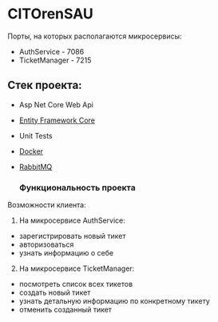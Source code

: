 # CITOrenSAU


Порты, на которых располагаются микросервисы:
* AuthService - 7086
* TicketManager - 7215

## Стек проекта:
* Asp Net Core Web Api
* [Entity Framework Core](https://docs.microsoft.com/ru-ru/ef/core/)
* Unit Tests
* [Docker](https://www.docker.com/)
* [RabbitMQ](https://www.rabbitmq.com/)

  ### Функциональность проекта
Возможности клиента:
1. На микросервисе AuthService:
  - зарегистрировать новый тикет
  - авторизоваться
  - узнать информацию о себе
2. На микросервисе TicketManager:
  - посмотреть список всех тикетов
  - создать новый тикет
  - узнать детальную информацию по конкретному тикету
  - отменить созданный тикет
